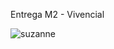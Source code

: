Entrega M2 - Vivencial

![suzanne](https://github.com/natijahnken/ProjetosComputacaoGrafica/assets/83143103/e400a8ba-9fc0-47f2-8321-b9663e07970c)
